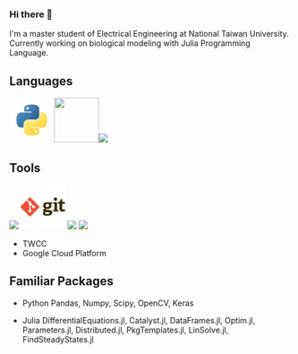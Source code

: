 ### Hi there 👋

I'm a master student of Electrical Engineering at National Taiwan University. Currently working on biological modeling with Julia Programming Language.



## Languages 

<code><a href = "https://www.python.org/"><img height="80" src="https://raw.githubusercontent.com/github/explore/80688e429a7d4ef2fca1e82350fe8e3517d3494d/topics/python/python.png"></a></code><code><a href = "https://julialang.org/"><img height="80" width="80" src="https://docs.julialang.org/en/v1/assets/logo.svg"></a></code><code><a href = "https://www.latex-project.org/"><img height="80" src="https://cdn.worldvectorlogo.com/logos/latex.svg"></a></code> 

## Tools 

<code><a href = "https://code.visualstudio.com/"><img height="80" src="https://upload.wikimedia.org/wikipedia/commons/thumb/9/9a/Visual_Studio_Code_1.35_icon.svg/1200px-Visual_Studio_Code_1.35_icon.svg.png"></a></code> <code><a href = "https://git-scm.com/"><img height="80" src="https://raw.githubusercontent.com/github/explore/80688e429a7d4ef2fca1e82350fe8e3517d3494d/topics/git/git.png"></a></code> <code><a href = "https://git-scm.com/"><img height="80" src="https://jupyter.org/assets/main-logo.svg"></a></code> <code><a href = "https://git-scm.com/"><img height="80" src="https://pbs.twimg.com/profile_images/614071524853616640/L7hkgWm7.png"></a></code> 

- TWCC
- Google Cloud Platform

## Familiar Packages

- Python
  Pandas, Numpy, Scipy, OpenCV, Keras
  
- Julia
  DifferentialEquations.jl, Catalyst.jl, DataFrames.jl, Optim.jl, Parameters.jl, Distributed.jl, PkgTemplates.jl, LinSolve.jl, FindSteadyStates.jl
  
 
 


  


<!--
**stevengogogo/stevengogogo** is a ✨ _special_ ✨ repository because its `README.md` (this file) appears on your GitHub profile.

Here are some ideas to get you started:

- 🔭 I’m currently working on ...
- 🌱 I’m currently learning ...
- 👯 I’m looking to collaborate on ...
- 🤔 I’m looking for help with ...
- 💬 Ask me about ...
- 📫 How to reach me: ...
- 😄 Pronouns: ... fefe
- ⚡ Fun fact: ...
-->
